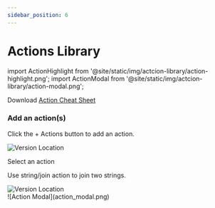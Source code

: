```yaml
---
sidebar_position: 6
---
```


# Actions Library

import ActionHighlight from '@site/static/img/actcion-library/action-highlight.png';
import ActionModal from '@site/static/img/actcion-library/action-modal.png';

Download [Action Cheat Sheet](@site/static/file/api_autoflow_action_cheatsheet.pdf)

### Add an action(s)

Click the + Actions button to add an action.

<div class="myResponsiveImg">
    <img src={ActionHighlight} alt="Version Location" class="myResponsiveImg"/>
</div>

Select an action

Use string/join action to join two strings.

<div class="myResponsiveImg">
    <img src={ActionModal} alt="Version Location" class="myResponsiveImg"/>
</div>
![Action Modal](action_modal.png)
